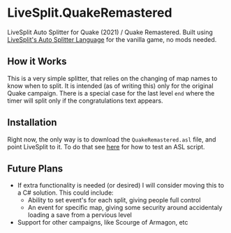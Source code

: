 # LiveSplit.QuakeRemastered

LiveSplit Auto Splitter for Quake (2021) / Quake Remastered. Built using [LiveSplit's Auto Splitter Language](https://github.com/LiveSplit/LiveSplit.AutoSplitters/blob/master/README.md) for the vanilla game, no mods needed.

## How it Works

This is a very simple splitter, that relies on the changing of map names to know when to split. It is intended (as of writing this) only for the original Quake campaign. There is a special case for the last level `end` where the timer will split only if the congratulations text appears.

## Installation

Right now, the only way is to download the `QuakeRemastered.asl` file, and point LiveSplit to it. To do that see [here](https://github.com/LiveSplit/LiveSplit.AutoSplitters/blob/master/README.md#testing-your-script) for how to test an ASL script.

## Future Plans

- If extra functionality is needed (or desired) I will consider moving this to a C# solution. This could include:
    - Ability to set event's for each split, giving people full control
    - An event for specific map, giving some security around accidentaly loading a save from a pervious level
- Support for other campaigns, like Scourge of Armagon, etc